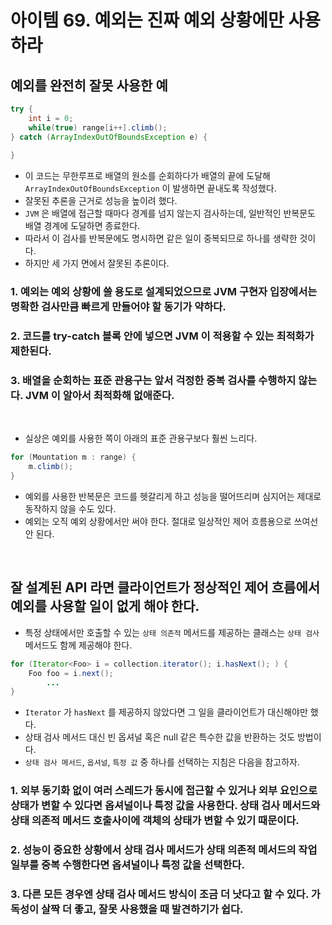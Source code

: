 # 아이템 69. 예외는 진짜 예외 상황에만 사용하라

## 예외를 완전히 잘못 사용한 예

```java
try {
    int i = 0;
    while(true) range[i++].climb();
} catch (ArrayIndexOutOfBoundsException e) {
    
}
```

* 이 코드는 무한루프로 배열의 원소를 순회하다가 배열의 끝에 도달해 `ArrayIndexOutOfBoundsException` 이 발생하면 끝내도록 작성했다.
* 잘못된 추론을 근거로 성능을 높이려 했다.
* `JVM` 은 배열에 접근할 때마다 경계를 넘지 않는지 검사하는데, 일반적인 반복문도 배열 경계에 도달하면 종료한다.
* 따라서 이 검사를 반복문에도 명시하면 같은 일이 중복되므로 하나를 생략한 것이다.
* 하지만 세 가지 면에서 잘못된 추론이다.

### 1. 예외는 예외 상황에 쓸 용도로 설계되었으므로 JVM 구현자 입장에서는 명확한 검사만큼 빠르게 만들어야 할 동기가 약하다.
### 2. 코드를 try-catch 블록 안에 넣으면 JVM 이 적용할 수 있는 최적화가 제한된다.
### 3. 배열을 순회하는 표준 관용구는 앞서 걱정한 중복 검사를 수행하지 않는다. JVM 이 알아서 최적화해 없애준다.

<br>

* 실상은 예외를 사용한 쪽이 아래의 표준 관용구보다 훨씬 느리다.

```java
for (Mountation m : range) {
    m.climb();
}
```

* 예외를 사용한 반복문은 코드를 헷갈리게 하고 성능을 떨어뜨리며 심지어는 제대로 동작하지 않을 수도 있다.
* 예외는 오직 예외 상황에서만 써야 한다. 절대로 일상적인 제어 흐름용으로 쓰여선 안 된다.

<br>

## 잘 설계된 API 라면 클라이언트가 정상적인 제어 흐름에서 예외를 사용할 일이 없게 해야 한다.
* 특정 상태에서만 호출할 수 있는 `상태 의존적` 메서드를 제공하는 클래스는 `상태 검사` 메서드도 함께 제공해야 한다.

```java
for (Iterator<Foo> i = collection.iterator(); i.hasNext(); ) {
    Foo foo = i.next();
        ...
}
```

* `Iterator` 가 `hasNext` 를 제공하지 않았다면 그 일을 클라이언트가 대신해야만 했다.
* 상태 검사 메서드 대신 빈 옵셔널 혹은 null 같은 특수한 값을 반환하는 것도 방법이다.
* `상태 검사 메서드`, `옵셔널`, `특정 값` 중 하나를 선택하는 지침은 다음을 참고하자.

### 1. 외부 동기화 없이 여러 스레드가 동시에 접근할 수 있거나 외부 요인으로 상태가 변할 수 있다면 옵셔널이나 특정 값을 사용한다. 상태 검사 메서드와 상태 의존적 메서드 호출사이에 객체의 상태가 변할 수 있기 때문이다.
### 2. 성능이 중요한 상황에서 상태 검사 메서드가 상태 의존적 메서드의 작업 일부를 중복 수행한다면 옵셔널이나 특정 값을 선택한다.
### 3. 다른 모든 경우엔 상태 검사 메서드 방식이 조금 더 낫다고 할 수 있다. 가독성이 살짝 더 좋고, 잘못 사용했을 때 발견하기가 쉽다.